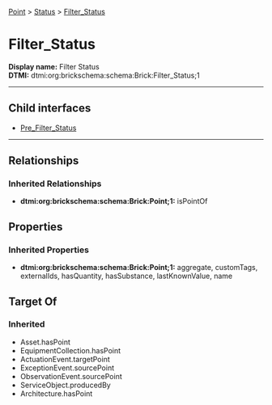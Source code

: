 [Point](../../Point.md) > [Status](../Status.md) > [Filter_Status](#)
# Filter_Status

**Display name:** Filter Status<br />
**DTMI:** dtmi:org:brickschema:schema:Brick:Filter_Status;1

---


## Child interfaces
* [Pre_Filter_Status](Pre_Filter_Status.md)

---
## Relationships
### Inherited Relationships
* **dtmi:org:brickschema:schema:Brick:Point;1:** isPointOf
## Properties
### Inherited Properties
* **dtmi:org:brickschema:schema:Brick:Point;1:** aggregate, customTags, externalIds, hasQuantity, hasSubstance, lastKnownValue, name
## Target Of
### Inherited
* Asset.hasPoint
* EquipmentCollection.hasPoint
* ActuationEvent.targetPoint
* ExceptionEvent.sourcePoint
* ObservationEvent.sourcePoint
* ServiceObject.producedBy
* Architecture.hasPoint
